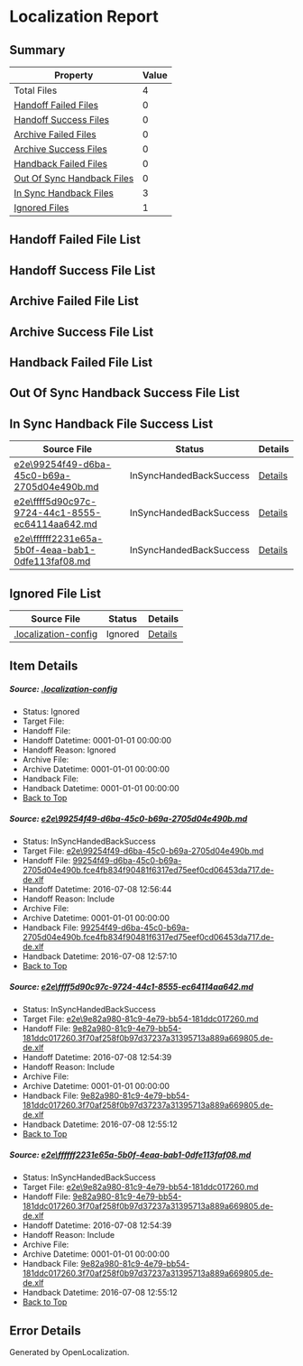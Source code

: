 # <a name='report-top'></a> Localization Report

## Summary
 Property | Value 
 -------- | ----- 
 Total Files | 4
[ Handoff Failed Files ](#handoff-failed-list)| 0
[ Handoff Success Files ](#handoff-success-list)| 0
[ Archive Failed Files ](#archive-failed-list)| 0
[ Archive Success Files ](#archive-success-list)| 0
[ Handback Failed Files ](#handback-failed-list)| 0
[ Out Of Sync Handback Files ](#outofsync-handback-success-list)| 0
[ In Sync Handback Files ](#insync-handback-success-list)| 3
[ Ignored Files ](#ignored-list)| 1

## <a name='handoff-failed-list'></a> Handoff Failed File List

## <a name='handoff-success-list'></a> Handoff Success File List

## <a name='archive-failed-list'></a> Archive Failed File List

## <a name='archive-success-list'></a> Archive Success File List

## <a name='handback-failed-list'></a> Handback Failed File List

## <a name='outofsync-handback-success-list'></a> Out Of Sync Handback Success File List

## <a name='insync-handback-success-list'></a> In Sync Handback File Success List
 Source File | Status | Details 
 ----------- | ------ | ------- 
 [e2e\99254f49-d6ba-45c0-b69a-2705d04e490b.md](https://github.com/OpenLocalizationTestOrg/oltest/blob/f64e9048462d02353c33977474d2c83eecbb4d9b/e2e/99254f49-d6ba-45c0-b69a-2705d04e490b.md) | InSyncHandedBackSuccess | [Details](#3713665d426b938bb42628fb00583a273137a2f41)
 [e2e\ffff5d90c97c-9724-44c1-8555-ec64114aa642.md](https://github.com/OpenLocalizationTestOrg/oltest/blob/53e6ef96c73aff63a63aff33457d5ec56327bedb/e2e/ffff5d90c97c-9724-44c1-8555-ec64114aa642.md) | InSyncHandedBackSuccess | [Details](#a66b08abd2394178b0810a2c748d64ea850bc3af2)
 [e2e\ffffff2231e65a-5b0f-4eaa-bab1-0dfe113faf08.md](https://github.com/OpenLocalizationTestOrg/oltest/blob/f64e9048462d02353c33977474d2c83eecbb4d9b/e2e/ffffff2231e65a-5b0f-4eaa-bab1-0dfe113faf08.md) | InSyncHandedBackSuccess | [Details](#a66b08abd2394178b0810a2c748d64ea850bc3af3)

## <a name='ignored-list'></a> Ignored File List
 Source File | Status | Details 
 ----------- | ------ | ------- 
 [.localization-config](https://github.com/OpenLocalizationTestOrg/oltest/blob/f64e9048462d02353c33977474d2c83eecbb4d9b/.localization-config) | Ignored | [Details](#3d4f252ac210baf56311d7e97dcc2db10974dbd20)

## Item Details
##### <a name='3d4f252ac210baf56311d7e97dcc2db10974dbd20'></a> Source: [.localization-config](https://github.com/OpenLocalizationTestOrg/oltest/blob/f64e9048462d02353c33977474d2c83eecbb4d9b/.localization-config)
* Status: Ignored
* Target File: 
* Handoff File: 
* Handoff Datetime: 0001-01-01 00:00:00
* Handoff Reason: Ignored
* Archive File: 
* Archive Datetime: 0001-01-01 00:00:00
* Handback File: 
* Handback Datetime: 0001-01-01 00:00:00
* [Back to Top](#report-top)

##### <a name='3713665d426b938bb42628fb00583a273137a2f41'></a> Source: [e2e\99254f49-d6ba-45c0-b69a-2705d04e490b.md](https://github.com/OpenLocalizationTestOrg/oltest/blob/f64e9048462d02353c33977474d2c83eecbb4d9b/e2e/99254f49-d6ba-45c0-b69a-2705d04e490b.md)
* Status: InSyncHandedBackSuccess
* Target File: [e2e\99254f49-d6ba-45c0-b69a-2705d04e490b.md](https://github.com/OpenLocalizationTestOrg/oltest-dede-fly/blob/539c98f4e9cefc3b901fb64c8e8991739590f787/e2e/99254f49-d6ba-45c0-b69a-2705d04e490b.md)
* Handoff File: [99254f49-d6ba-45c0-b69a-2705d04e490b.fce4fb834f90481f6317ed75eef0cd06453da717.de-de.xlf](https://github.com/OpenLocalizationTestOrg/olhandoff-e2e/blob/13cc8a705016867eda09f48ac3f618a318b0a842/ol-handoff/OpenLocalizationTestOrg/oltest-dede-fly/ci/ht/99254f49-d6ba-45c0-b69a-2705d04e490b.fce4fb834f90481f6317ed75eef0cd06453da717.de-de.xlf)
* Handoff Datetime: 2016-07-08 12:56:44
* Handoff Reason: Include
* Archive File: 
* Archive Datetime: 0001-01-01 00:00:00
* Handback File: [99254f49-d6ba-45c0-b69a-2705d04e490b.fce4fb834f90481f6317ed75eef0cd06453da717.de-de.xlf](https://github.com/OpenLocalizationTestOrg/olhandback-e2e/blob/91aea48167cb6267564e3a28963fecdaea147f60/ol-handback/OpenLocalizationTestOrg/oltest-dede-fly/ci/ht/99254f49-d6ba-45c0-b69a-2705d04e490b.fce4fb834f90481f6317ed75eef0cd06453da717.de-de.xlf)
* Handback Datetime: 2016-07-08 12:57:10
* [Back to Top](#report-top)

##### <a name='a66b08abd2394178b0810a2c748d64ea850bc3af2'></a> Source: [e2e\ffff5d90c97c-9724-44c1-8555-ec64114aa642.md](https://github.com/OpenLocalizationTestOrg/oltest/blob/53e6ef96c73aff63a63aff33457d5ec56327bedb/e2e/ffff5d90c97c-9724-44c1-8555-ec64114aa642.md)
* Status: InSyncHandedBackSuccess
* Target File: [e2e\9e82a980-81c9-4e79-bb54-181ddc017260.md](https://github.com/OpenLocalizationTestOrg/oltest-dede-fly/blob/df2bb23b13de23a570a68cecf80d2640059b7956/e2e/9e82a980-81c9-4e79-bb54-181ddc017260.md)
* Handoff File: [9e82a980-81c9-4e79-bb54-181ddc017260.3f70af258f0b97d37237a31395713a889a669805.de-de.xlf](https://github.com/OpenLocalizationTestOrg/olhandoff-e2e/blob/e113327c91a4c2cc6ff953c7ca0cc3a40f642d3e/ol-handoff/OpenLocalizationTestOrg/oltest-dede-fly/ci/ht/9e82a980-81c9-4e79-bb54-181ddc017260.3f70af258f0b97d37237a31395713a889a669805.de-de.xlf)
* Handoff Datetime: 2016-07-08 12:54:39
* Handoff Reason: Include
* Archive File: 
* Archive Datetime: 0001-01-01 00:00:00
* Handback File: [9e82a980-81c9-4e79-bb54-181ddc017260.3f70af258f0b97d37237a31395713a889a669805.de-de.xlf](https://github.com/OpenLocalizationTestOrg/olhandback-e2e/blob/edf24e41c5b032ef69c34f012620f9a2b3b0d151/ol-handback/OpenLocalizationTestOrg/oltest-dede-fly/ci/ht/9e82a980-81c9-4e79-bb54-181ddc017260.3f70af258f0b97d37237a31395713a889a669805.de-de.xlf)
* Handback Datetime: 2016-07-08 12:55:12
* [Back to Top](#report-top)

##### <a name='a66b08abd2394178b0810a2c748d64ea850bc3af3'></a> Source: [e2e\ffffff2231e65a-5b0f-4eaa-bab1-0dfe113faf08.md](https://github.com/OpenLocalizationTestOrg/oltest/blob/f64e9048462d02353c33977474d2c83eecbb4d9b/e2e/ffffff2231e65a-5b0f-4eaa-bab1-0dfe113faf08.md)
* Status: InSyncHandedBackSuccess
* Target File: [e2e\9e82a980-81c9-4e79-bb54-181ddc017260.md](https://github.com/OpenLocalizationTestOrg/oltest-dede-fly/blob/df2bb23b13de23a570a68cecf80d2640059b7956/e2e/9e82a980-81c9-4e79-bb54-181ddc017260.md)
* Handoff File: [9e82a980-81c9-4e79-bb54-181ddc017260.3f70af258f0b97d37237a31395713a889a669805.de-de.xlf](https://github.com/OpenLocalizationTestOrg/olhandoff-e2e/blob/e113327c91a4c2cc6ff953c7ca0cc3a40f642d3e/ol-handoff/OpenLocalizationTestOrg/oltest-dede-fly/ci/ht/9e82a980-81c9-4e79-bb54-181ddc017260.3f70af258f0b97d37237a31395713a889a669805.de-de.xlf)
* Handoff Datetime: 2016-07-08 12:54:39
* Handoff Reason: Include
* Archive File: 
* Archive Datetime: 0001-01-01 00:00:00
* Handback File: [9e82a980-81c9-4e79-bb54-181ddc017260.3f70af258f0b97d37237a31395713a889a669805.de-de.xlf](https://github.com/OpenLocalizationTestOrg/olhandback-e2e/blob/edf24e41c5b032ef69c34f012620f9a2b3b0d151/ol-handback/OpenLocalizationTestOrg/oltest-dede-fly/ci/ht/9e82a980-81c9-4e79-bb54-181ddc017260.3f70af258f0b97d37237a31395713a889a669805.de-de.xlf)
* Handback Datetime: 2016-07-08 12:55:12
* [Back to Top](#report-top)


## Error Details

Generated by OpenLocalization.
